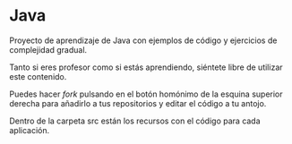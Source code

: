 # Java
Proyecto de aprendizaje de Java con ejemplos de código y ejercicios de complejidad gradual.

Tanto si eres profesor como si estás aprendiendo, siéntete libre de utilizar este contenido.

Puedes hacer *fork* pulsando en el botón homónimo de la esquina superior derecha para añadirlo a tus repositorios y editar el código a tu antojo.

Dentro de la carpeta src están los recursos con el código para cada aplicación.

